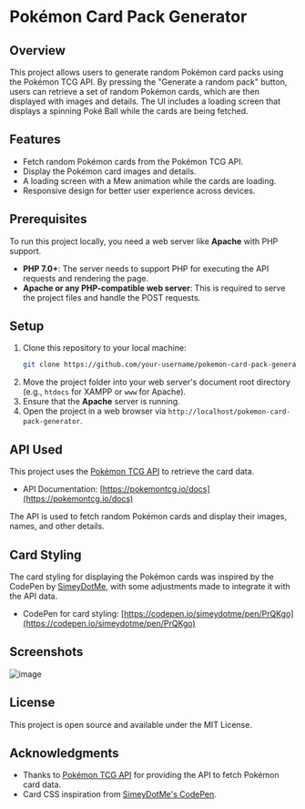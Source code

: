 # Pokémon Card Pack Generator

## Overview
This project allows users to generate random Pokémon card packs using the Pokémon TCG API. By pressing the "Generate a random pack" button, users can retrieve a set of random Pokémon cards, which are then displayed with images and details. The UI includes a loading screen that displays a spinning Poké Ball while the cards are being fetched.

## Features
- Fetch random Pokémon cards from the Pokémon TCG API.
- Display the Pokémon card images and details.
- A loading screen with a Mew animation while the cards are loading.
- Responsive design for better user experience across devices.

## Prerequisites
To run this project locally, you need a web server like **Apache** with PHP support.

- **PHP 7.0+**: The server needs to support PHP for executing the API requests and rendering the page.
- **Apache or any PHP-compatible web server**: This is required to serve the project files and handle the POST requests.
  
## Setup
1. Clone this repository to your local machine:
    ```bash
    git clone https://github.com/your-username/pokemon-card-pack-generator.git
    ```
2. Move the project folder into your web server's document root directory (e.g., `htdocs` for XAMPP or `www` for Apache).
3. Ensure that the **Apache** server is running.
4. Open the project in a web browser via `http://localhost/pokemon-card-pack-generator`.

## API Used
This project uses the [Pokémon TCG API](https://pokemontcg.io/) to retrieve the card data.

- API Documentation: [https://pokemontcg.io/docs](https://pokemontcg.io/docs)
  
The API is used to fetch random Pokémon cards and display their images, names, and other details.

## Card Styling
The card styling for displaying the Pokémon cards was inspired by the CodePen by [SimeyDotMe](https://codepen.io/simeydotme/pen/PrQKgo), with some adjustments made to integrate it with the API data.

- CodePen for card styling: [https://codepen.io/simeydotme/pen/PrQKgo](https://codepen.io/simeydotme/pen/PrQKgo)

## Screenshots
![image](https://github.com/user-attachments/assets/4f62b9fe-fdfe-4157-9ab7-98f8a89ded65)


## License
This project is open source and available under the MIT License.

## Acknowledgments
- Thanks to [Pokémon TCG API](https://pokemontcg.io/) for providing the API to fetch Pokémon card data.
- Card CSS inspiration from [SimeyDotMe's CodePen](https://codepen.io/simeydotme/pen/PrQKgo).
